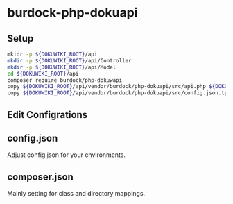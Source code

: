 # burdock-php-dokuapi

## Setup

```bash
mkidr -p ${DOKUWIKI_ROOT}/api
mkdir -p ${DOKUWIKI_ROOT}/api/Controller
mkdir -p ${DOKUWIKI_ROOT}/api/Model
cd ${DOKUWIKI_ROOT}/api
composer require burdock/php-dokuwapi
copy ${DOKUWIKI_ROOT}/api/vendor/burdock/php-dokuapi/src/api.php ${DOKUWIKI_ROOT}/lib/exe/
copy ${DOKUWIKI_ROOT}/api/vendor/burdock/php-dokuapi/src/config.json.tpl ${DOKUWIKI_ROOT}/api/config.json
```

## Edit Configrations

## config.json

Adjust config.json for your environments.

## composer.json

Mainly setting for class and directory mappings. 
